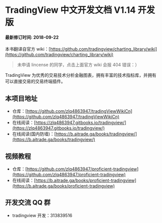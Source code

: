 # TradingView 中文开发文档 V1.14 开发版 
#### 最新修订时间: 2018-09-22

本书翻译自官方 wiki：[https://github.com/tradingview/charting_library/wiki](https://github.com/tradingview/charting_library/wiki)

> 未申请 lincense 的同学，点击上面官方 wiki 会报 404 错误：）

TradingView 为优秀的交易技术分析金融图表，拥有丰富的技术指标库，并拥有可以直接交易的交易终端插件。 

## 本项目地址

* 仓库：[https://github.com/zlq4863947/tradingViewWikiCn](https://github.com/zlq4863947/tradingViewWikiCn)
* 在线阅读：[https://zlq4863947.gitbooks.io/tradingview/](https://zlq4863947.gitbooks.io/tradingview/)
* 在线阅读(国内防墙)：[https://b.aitrade.ga/books/tradingview/](https://b.aitrade.ga/books/tradingview/)

## 视频教程
* 仓库：[https://github.com/zlq4863947/proficient-tradingview](https://github.com/zlq4863947/proficient-tradingview)
* 在线阅读：[https://b.aitrade.ga/books/proficient-tradingview](https://b.aitrade.ga/books/proficient-tradingview)

## 开发交流 QQ 群

* tradingview 开发：313839516

<!--stackedit_data:
eyJoaXN0b3J5IjpbLTIwODI2MjcwMTZdfQ==
-->
<!--stackedit_data:
eyJoaXN0b3J5IjpbMTgzNDMxNjUwOSwxMjQ3MzE5Mjc1LDE4Mz
gwMjcxMTRdfQ==
-->
